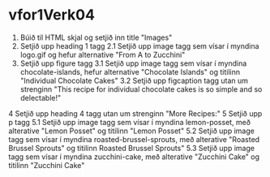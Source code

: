 # vfor1Verk04

1.  Búið til HTML skjal og setjið inn title "Images"
2.  Setjið upp heading 1 tagg
2.1 Setjið upp image tagg sem vísar í myndina logo.gif og hefur alternative "From A to Zucchini"
3.  Setjið upp figure tagg
3.1 Setjið upp image tagg sem vísar í myndina chocolate-islands, hefur alternative "Chocolate Islands" og 
    titilinn "Individual Chocolate Cakes"
3.2 Setjið upp figcaption tagg utan um strenginn "This recipe for individual chocolate cakes is so simple and so delectable!"

4   Setjið upp heading 4 tagg utan um strenginn "More Recipes:"
5   Setjið upp p tagg
5.1 Setjið upp image tagg sem vísar í myndina lemon-posset, með alterative "Lemon Posset" og titilinn "Lemon Posset"
5.2 Setjið upp image tagg sem vísar í myndina roasted-brussel-sprouts, með alterative "Roasted Brussel Sprouts" 
    og titilinn Roasted Brussel Sprouts"
5.3 Setjið upp image tagg sem vísar í myndina zucchini-cake, með alterative "Zucchini Cake" og titilinn "Zucchini Cake"

